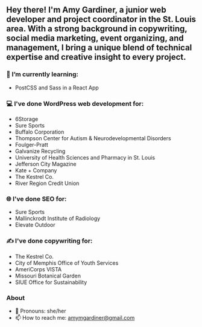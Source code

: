 ## Hey there! I'm Amy Gardiner, a junior web developer and project coordinator in the St. Louis area. With a strong background in copywriting, social media marketing, event organizing, and management, I bring a unique blend of technical expertise and creative insight to every project.


### 🤔 I’m currently learning:
- PostCSS and Sass in a React App

### 💻 I've done WordPress web development for:
- 6Storage
- Sure Sports
- Buffalo Corporation
- Thompson Center for Autism & Neurodevelopmental Disorders
- Foulger-Pratt
- Galvanize Recycling
- University of Health Sciences and Pharmacy in St. Louis
- Jefferson City Magazine
- Kate + Company
- The Kestrel Co.
- River Region Credit Union

### 🌐 I've done SEO for:
- Sure Sports
- Mallinckrodt Institute of Radiology
- Elevate Outdoor

### ✍ I've done copywriting for:
- The Kestrel Co.
- City of Memphis Office of Youth Services
- AmeriCorps VISTA
- Missouri Botanical Garden
- SIUE Office for Sustainability


### About
- 👋 Pronouns: she/her
- 📫 How to reach me: amymgardiner@gmail.com
